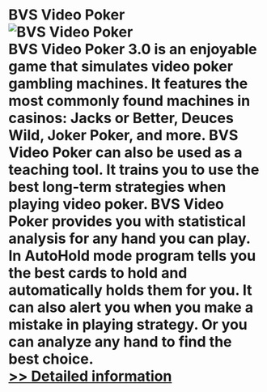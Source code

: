 # BVS Video Poker<br />![BVS Video Poker](https://mycommerce.akamaized.net/api/pimages/P300908848/BIG/300908848.GIF)<br />BVS Video Poker 3.0 is an enjoyable game that simulates video poker gambling machines. It features the most commonly found machines in casinos: Jacks or Better, Deuces Wild, Joker Poker, and more. BVS Video Poker can also be used as a teaching tool. It trains you to use the best long-term strategies when playing video poker. BVS Video Poker provides you with statistical analysis for any hand you can play. In AutoHold mode program tells you the best cards to hold and automatically holds them for you. It can also alert you when you make a mistake in playing strategy. Or you can analyze any hand to find the best choice.<br />[>> Detailed information](https://secure.shareit.com/shareit/product.html?productid=300908848&affiliateid=200057808)